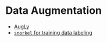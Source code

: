 # Data Augmentation

- [AugLy](https://github.com/facebookresearch/AugLy)
- [`snorkel` for training data labeling](https://github.com/snorkel-team/snorkel)
